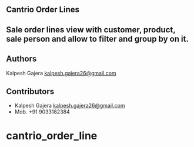 Cantrio Order Lines
----------------------------------

Sale order lines view with customer, product, sale person and allow to filter and group by on it.
-------------------------------------------------------------------------------------------------

Authors
-------
Kalpesh Gajera <kalpesh.gajera26@gmail.com>

Contributors
------------
* Kalpesh Gajera <kalpesh.gajera26@gmail.com> 
* Mob. +91 9033182384

# cantrio_order_line

